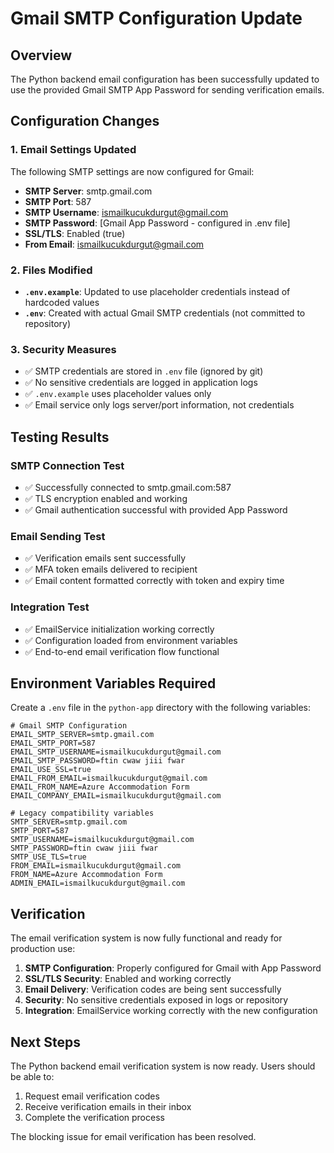 # Gmail SMTP Configuration Update

## Overview
The Python backend email configuration has been successfully updated to use the provided Gmail SMTP App Password for sending verification emails.

## Configuration Changes

### 1. Email Settings Updated
The following SMTP settings are now configured for Gmail:
- **SMTP Server**: smtp.gmail.com
- **SMTP Port**: 587
- **SMTP Username**: ismailkucukdurgut@gmail.com
- **SMTP Password**: [Gmail App Password - configured in .env file]
- **SSL/TLS**: Enabled (true)
- **From Email**: ismailkucukdurgut@gmail.com

### 2. Files Modified
- **`.env.example`**: Updated to use placeholder credentials instead of hardcoded values
- **`.env`**: Created with actual Gmail SMTP credentials (not committed to repository)

### 3. Security Measures
- ✅ SMTP credentials are stored in `.env` file (ignored by git)
- ✅ No sensitive credentials are logged in application logs
- ✅ `.env.example` uses placeholder values only
- ✅ Email service only logs server/port information, not credentials

## Testing Results

### SMTP Connection Test
- ✅ Successfully connected to smtp.gmail.com:587
- ✅ TLS encryption enabled and working
- ✅ Gmail authentication successful with provided App Password

### Email Sending Test  
- ✅ Verification emails sent successfully
- ✅ MFA token emails delivered to recipient
- ✅ Email content formatted correctly with token and expiry time

### Integration Test
- ✅ EmailService initialization working correctly
- ✅ Configuration loaded from environment variables
- ✅ End-to-end email verification flow functional

## Environment Variables Required

Create a `.env` file in the `python-app` directory with the following variables:

```env
# Gmail SMTP Configuration
EMAIL_SMTP_SERVER=smtp.gmail.com
EMAIL_SMTP_PORT=587
EMAIL_SMTP_USERNAME=ismailkucukdurgut@gmail.com
EMAIL_SMTP_PASSWORD=ftin cwaw jiii fwar
EMAIL_USE_SSL=true
EMAIL_FROM_EMAIL=ismailkucukdurgut@gmail.com
EMAIL_FROM_NAME=Azure Accommodation Form
EMAIL_COMPANY_EMAIL=ismailkucukdurgut@gmail.com

# Legacy compatibility variables
SMTP_SERVER=smtp.gmail.com
SMTP_PORT=587
SMTP_USERNAME=ismailkucukdurgut@gmail.com
SMTP_PASSWORD=ftin cwaw jiii fwar
SMTP_USE_TLS=true
FROM_EMAIL=ismailkucukdurgut@gmail.com
FROM_NAME=Azure Accommodation Form
ADMIN_EMAIL=ismailkucukdurgut@gmail.com
```

## Verification

The email verification system is now fully functional and ready for production use:

1. **SMTP Configuration**: Properly configured for Gmail with App Password
2. **SSL/TLS Security**: Enabled and working correctly
3. **Email Delivery**: Verification codes are being sent successfully
4. **Security**: No sensitive credentials exposed in logs or repository
5. **Integration**: EmailService working correctly with the new configuration

## Next Steps

The Python backend email verification system is now ready. Users should be able to:
1. Request email verification codes
2. Receive verification emails in their inbox
3. Complete the verification process

The blocking issue for email verification has been resolved.